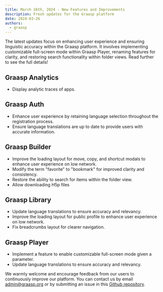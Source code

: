 ```yaml
---
title: March 26th, 2024 - New Features and Improvements
description: Fresh updates for the Graasp platform
date: 2024-03-26
authors:
  - graasp
---
```


The latest updates focus on enhancing user experience and ensuring linguistic accuracy within the Graasp platform. It involves implementing customizable full-screen mode within Graasp Player, renaming features for clarity, and restoring search functionality within folder views. Read further to see the full details!

<!-- Everything below this will not be shown in the post overview -->
<!-- truncate -->

## Graasp Analytics

- Display analytic traces of apps.

## Graasp Auth

- Enhance user experience by retaining language selection throughout the registration process.
- Ensure language translations are up to date to provide users with accurate information.

## Graasp Builder

- Improve the loading layout for move, copy, and shortcut modals to enhance user experience on low network.
- Modify the term "favorite" to "bookmark" for improved clarity and consistency.
- Restore the ability to search for items within the folder view.
- Allow downloading H5p files

## Graasp Library

- Update language translations to ensure accuracy and relevancy.
- Improve the loading layout for public profile to enhance user experience on low network.
- Fix breadcrumbs layout for clearer navigation.

## Graasp Player

- Implement a feature to enable customizable full-screen mode given a parameter.
- Update language translations to ensure accuracy and relevancy.

We warmly welcome and encourage feedback from our users to continuously improve our platform. You can contact us by email [admin@graasp.org](mailto:admin@graasp.org) or by submitting an issue in this [Github repository](https://github.com/graasp/graasp-feedback).
